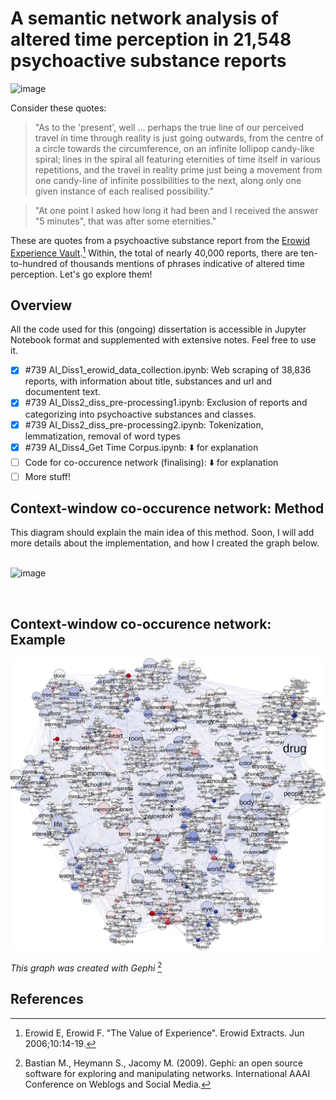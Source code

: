 # A semantic network analysis of altered time perception in 21,548 psychoactive substance reports
![image](https://user-images.githubusercontent.com/107996462/206793644-e2e61151-d1e9-4d54-b0cb-2fedc0d0f5c3.png)

Consider these quotes: 

> "As to the 'present', well ... perhaps the true line of our perceived travel in time through reality is just going outwards, from the centre of a circle towards the circumference, on an infinite lollipop candy-like spiral; lines in the spiral all featuring eternities of time itself in various repetitions, and the travel in reality prime just being a movement from one candy-line of infinite possibilities to the next, along only one given instance of each realised possibility."

> "At one point I asked how long it had been and I received the answer "5 minutes", that was after some eternities."
 
These are quotes from a psychoactive substance report from the [Erowid Experience Vault](https://erowid.org/experiences/exp_front.shtml/).[^1] Within, the total of nearly 40,000 reports, there are ten-to-hundred of thousands mentions of phrases indicative of altered time perception. Let's go explore them!

## Overview

All the code used for this (ongoing) dissertation is accessible in Jupyter Notebook format and supplemented with extensive notes. Feel free to use it. 

- [x] #739 AI_Diss1_erowid_data_collection.ipynb: Web scraping of 38,836 reports, with information about title, substances and url and documentent text. 
- [x] #739 AI_Diss2_diss_pre-processing1.ipynb: Exclusion of reports and categorizing into psychoactive substances and classes. 
- [x] #739 AI_Diss2_diss_pre-processing2.ipynb: Tokenization, lemmatization, removal of word types
- [x] #739 AI_Diss4_Get Time Corpus.ipynb: :arrow_down: for explanation
- [ ] Code for co-occurence network (finalising): :arrow_down: for explanation
- [ ] More stuff!
 
## Context-window co-occurence network: Method

This diagram should explain the main idea of this method. Soon, I will add more details about the implementation, and how I created the graph below.  
<br />

![image](https://user-images.githubusercontent.com/107996462/206631309-72456e73-12f9-4370-ac04-d76459e46af0.png)

<br />

## Context-window co-occurence network: Example

![alt text](https://github.com/Akseli-Ilmanen/BSc-Dissertation/blob/main/Graph1.svg?raw=true)

*This graph was created with Gephi* [^2]


## References

[^1]: Erowid E, Erowid F. "The Value of Experience". Erowid Extracts. Jun 2006;10:14-19.
[^2]: Bastian M., Heymann S., Jacomy M. (2009). Gephi: an open source software for exploring and manipulating networks. International AAAI Conference on Weblogs and Social Media.

